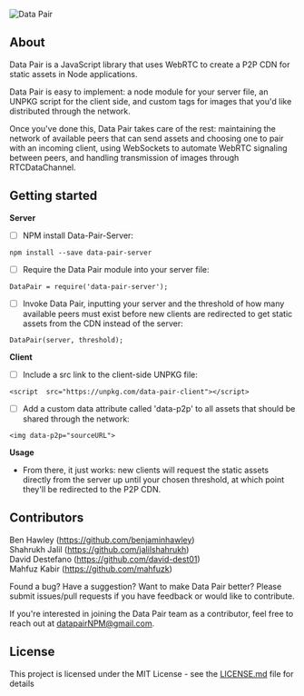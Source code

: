 ![Data Pair](https://github.com/DataPair/DataPair/blob/master/assets/data_pair_logo.png)

## About

Data Pair is a JavaScript library that uses WebRTC to create a P2P CDN for static assets in Node applications.

Data Pair is easy to implement: a node module for your server file, an UNPKG script for the client side, and custom tags for images that you'd like distributed through the network.

Once you've done this, Data Pair takes care of the rest: maintaining the network of available peers that can send assets and choosing one to pair with an incoming client, using WebSockets to automate WebRTC signaling between peers, and handling transmission of images through RTCDataChannel.

## Getting started
**Server**
 - [ ] NPM install Data-Pair-Server:  
   
```npm install --save data-pair-server```
  
 - [ ] Require the Data Pair module into your server file:  
   
```DataPair = require('data-pair-server');```
  
 - [ ]  Invoke Data Pair, inputting your server and the threshold of how many available peers must exist before new clients are redirected to get static assets from the CDN instead of the server:  
   
```DataPair(server, threshold);```
  
**Client**
 - [ ] Include a src link to the client-side UNPKG file:  
   
 ```<script  src="https://unpkg.com/data-pair-client"></script>```
   
 - [ ] Add a custom data attribute called 'data-p2p' to all assets that should be shared through the network:  
   
 ```<img data-p2p="sourceURL">```

 **Usage**
 * From there, it just works: new clients will request the static assets directly from the server up until your chosen threshold, at which point they'll be redirected to the P2P CDN.
 ## Contributors
 Ben Hawley (https://github.com/benjaminhawley)  
 Shahrukh Jalil (https://github.com/jalilshahrukh)  
 David Destefano (https://github.com/david-dest01)  
 Mahfuz Kabir (https://github.com/mahfuzk)

Found a bug? Have a suggestion? Want to make Data Pair better? Please submit issues/pull requests if you have feedback or would like to contribute.

If you're interested in joining the Data Pair team as a contributor, feel free to reach out at datapairNPM@gmail.com.

## License
This project is licensed under the MIT License - see the [LICENSE.md](https://github.com/DataPair/DataPair/blob/master/license.md) file for details
